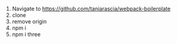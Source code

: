 1. Navigate to https://github.com/taniarascia/webpack-boilerplate
2. clone
3. remove origin
4. npm i
5. npm i three
